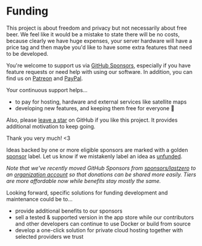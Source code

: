 # Funding

This project is about freedom and privacy but not necessarily about free beer. We feel like it
would be a mistake to state there will be no costs, because clearly we have huge expenses, your server hardware
will have a price tag and then maybe you'd like to have some extra features that need to be developed.

You're welcome to support us via [GitHub Sponsors](https://github.com/sponsors/photoprism), 
especially if you have feature requests or need help with using our software.
In addition, you can find us on [Patreon](https://www.patreon.com/photoprism) and [PayPal](https://www.paypal.me/browseyourlife). 

Your continuous support helps...

* to pay for hosting, hardware and external services like satellite maps
* developing new features, and keeping them free for everyone 🌈

Also, please [leave a star](https://github.com/photoprism/photoprism/stargazers) on GitHub if you like this project. 
It provides additional motivation to keep going.

Thank you very much! <3

Ideas backed by one or more eligible sponsors are marked with a golden [sponsor](https://github.com/photoprism/photoprism/issues?q=is%3Aissue+is%3Aopen+label%3Asponsor) label.
Let us know if we mistakenly label an idea as [unfunded](https://github.com/photoprism/photoprism/issues?q=is%3Aissue+is%3Aopen+label%3Aunfunded).

*Note that we've recently moved GitHub Sponsors from [sponsors/lastzero](https://github.com/sponsors/lastzero) to an 
[organization account](https://github.com/sponsors/photoprism) so that donations can be shared more easily.
Tiers are more affordable now while benefits stay mostly the same.*

Looking forward, specific solutions for funding development and maintenance could be to...

  - provide additional benefits to our sponsors
  - sell a tested & supported version in the app store while our contributors and other developers can 
    continue to use Docker or build from source
  - develop a one-click solution for private cloud hosting together with selected providers we trust
